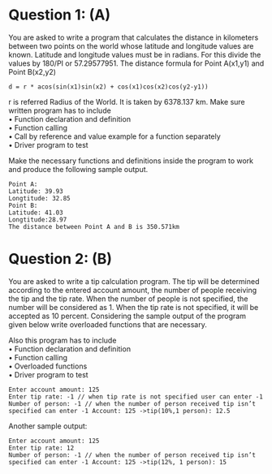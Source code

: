 # Question 1: (A)
  You are asked to write a program that calculates the distance in kilometers between two points on the world whose latitude and longitude values are known.
  Latitude and longitude values must be in radians. For this divide the values by 180/PI or 57.29577951.
   The distance formula for Point A(x1,y1) and Point B(x2,y2)
   
    d = r * acos(sin(x1)sin(x2) + cos(x1)cos(x2)cos(y2-y1))
   
   r is referred Radius of the World. It is taken by 6378.137 km.
   Make sure written program has to include <br/>
    • Function declaration and definition <br/>
    • Function calling <br/>
    • Call by reference and value example for a function separately <br/>
    • Driver program to test <br/>
    
   Make the necessary functions and definitions inside the program to work and produce the following sample output.
   
    Point A:
    Latitude: 39.93
    Longtitude: 32.85
    Point B:
    Latitude: 41.03
    Longtitude:28.97
    The distance between Point A and B is 350.571km
    
# Question 2: (B)
  You are asked to write a tip calculation program.
  The tip will be determined according to the entered account amount, the number of people receiving the tip and the tip rate.
  When the number of people is not specified, the number will be considered as 1.
  When the tip rate is not specified, it will be accepted as 10 percent.
  Considering the sample output of the program given below write overloaded functions that are necessary.
  
  Also this program has to include <br/>
   • Function declaration and definition <br/>
   • Function calling <br/>
   • Overloaded functions <br/>
   • Driver program to test <br/>

    Enter account amount: 125
    Enter tip rate: -1 // when tip rate is not specified user can enter -1
    Number of person: -1 // when the number of person received tip isn’t specified can enter -1 Account: 125 ->tip(10%,1 person): 12.5
    
   Another sample output:
    
    Enter account amount: 125
    Enter tip rate: 12
    Number of person: -1 // when the number of person received tip isn’t specified can enter -1 Account: 125 ->tip(12%, 1 person): 15

  
